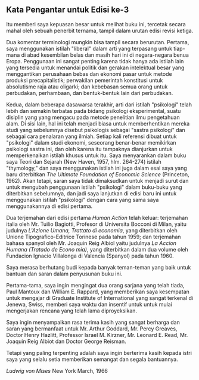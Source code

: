 ## Kata Pengantar untuk Edisi ke-3 

Itu memberi saya kepuasan besar untuk melihat buku ini, tercetak secara mahal oleh sebuah penerbit ternama, tampil dalam urutan edisi revisi ketiga.

Dua komentar terminologi mungkin bisa tampil secara berurutan. Pertama, saya menggunakan istilah "liberal" dalam arti yang terpasang untuk tiap-mana di abad kesembilan belas dan masih hari ini di negara-negara benua Eropa. Penggunaan ini sangat penting karena tidak hanya ada istilah lain yang tersedia untuk menandai politik dan gerakan intelektual besar yang menggantikan perusahaan bebas dan ekonomi pasar untuk metode produksi precapitalistik; perwakilan pemerintah konstitusi untuk absolutisme raja atau oligarki; dan kebebasan semua orang untuk perbudakan, perhambaan, dan bentuk-bentuk lain dari perbudakan.

Kedua, dalam beberapa dasawarsa terakhir, arti dari istilah "psikologi" telah lebih dan semakin terbatas pada bidang psikologi eksperimental, suatu disiplin yang yang mengacu pada metode penelitian ilmu pengetahuan alam. Di sisi lain, hal ini telah menjadi biasa untuk memberhentikan mereka studi yang sebelumnya disebut psikologis sebagai "sastra psikologi" dan sebagai cara penalaran yang ilmiah. Setiap kali referensi dibuat untuk "psikologi" dalam studi ekonomi, seseorang benar-benar memikirkan psikologi sastra ini, dan oleh karena itu tampaknya dianjurkan untuk memperkenalkan istilah khusus untuk itu. Saya menyarankan dalam buku saya Teori dan Sejarah (New Haven, 1957, hlm. 264-274) istilah "thymology," dan saya menggunakan istilah ini juga dalam esai saya yang baru diterbitkan *The Ultimate Foundation of Economic Science* (Princeton, 1962). Akan tetapi, saran saya tidak dimaksudkan untuk menjadi surut dan untuk mengubah penggunaan istilah "psikologi" dalam buku-buku yang diterbitkan sebelumnya, dan jadi saya lanjutkan di edisi baru ini untuk menggunakan istilah "psikologi" dengan cara yang sama saya menggunakannya di edisi pertama.

Dua terjemahan dari edisi pertama *Human Action* telah keluar: terjemahan italia oleh Mr. Tuilio Bagiotti, Profesor di Universita Bocconi di Milan, yaitu judulnya *L'Azione Umana, Trattato di economia*, yang diterbitkan oleh Unione Tipografico-Editrice Torinese pada tahun 1959; dan terjemahan bahasa spanyol oleh Mr. Joaquin Reig Albiol yaitu judulnya *La Accion Humana (Tratado de Econo mia)*, yang diterbitkan dalam dua volume oleh Fundacion Ignacio Villalonga di Valencia (Spanyol) pada tahun 1960.

Saya merasa berhutang budi kepada banyak teman-teman yang baik untuk bantuan dan saran dalam penyusunan buku ini.

Pertama-tama, saya ingin mengingat dua orang sarjana yang telah tiada, Paul Mantoux dan William E. Rappard, yang memberikan saya kesempatan untuk mengajar di Graduate Institute of International yang sangat terkenal di Jenewa, Swiss, memberi saya waktu dan insentif untuk untuk mulai mengerjakan rencana yang telah lama diproyeksikan.

Saya ingin menyampaikan rasa terima kasih yang sangat berharga dan saran yang bermanfaat untuk Mr. Arthur Goddard, Mr. Percy Greaves, Doctor Henry Hazlitt, Professor Israel M. Kirzner, Mr. Leonard E. Read, Mr. Joaquin Reig Albiot dan Doctor George Reisman.

Tetapi yang paling terpenting adalah saya ingin berterima kasih kepada istri saya yang selalu setia memberikan semangat dan segala bantuannya.

*Ludwig von Mises*
New York March, 1966
